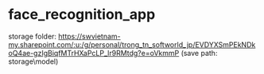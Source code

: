 # face_recognition_app
storage folder: https://swvietnam-my.sharepoint.com/:u:/g/personal/trong_tn_softworld_jp/EVDYXSmPEkNDkoQ4ae-gzIgBiqfMTrHXaPcLP_lr9RMtdg?e=oVkmmP
(save path: storage\model\)
<!--  -->

